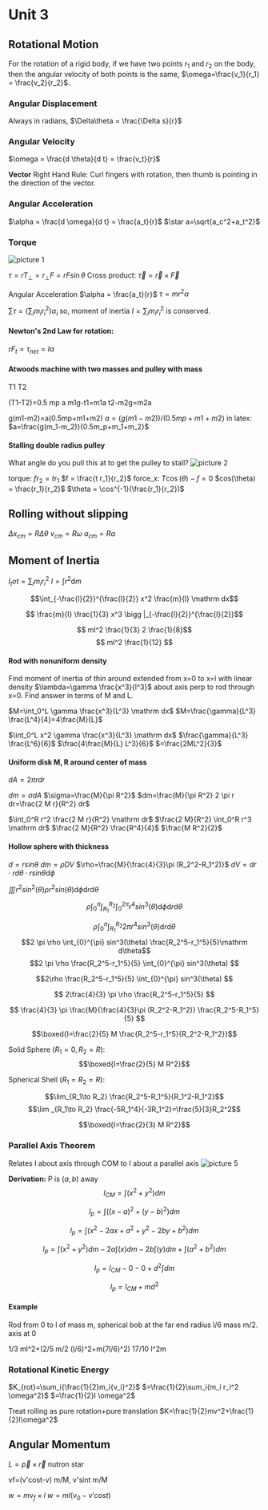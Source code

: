 # Unit 3

## Rotational Motion
For the rotation of a rigid body, if we have two points  $r_1$ and $r_2$ on the body, then the angular velocity of both points is the same, $\omega=\frac{v_1}{r_1} = \frac{v_2}{r_2}$.

### Angular Displacement
Always in radians, $\Delta\theta = \frac{\Delta s}{r}$

### Angular Velocity
$\omega = \frac{d \theta}{d t} = \frac{v_t}{r}$

**Vector** Right Hand Rule: Curl fingers with rotation, then thumb is pointing in the direction of the vector.

### Angular Acceleration
$\alpha = \frac{d \omega}{d t} = \frac{a_t}{r}$
$\star a=\sqrt{a_c^2+a_t^2}$

### Torque

![picture 1](https://i.imgur.com/0sUdWr7.png)  

$\tau =r T_\perp=r_\perp F=rF\sin\theta$
Cross product:
$\vec \tau =\vec r \times \vec F$

Angular Acceleration $\alpha = \frac{a_t}{r}$
$\tau=m r^2 \alpha$

$\sum \tau=(\sum_i m_i r_i^2) \alpha_i$
so, moment of inertia $I=\sum_i m_i r_i^2$ is conserved.

#### Newton's 2nd Law for rotation: 
$rF_t=\tau_{net}=I\alpha$


#### Atwoods machine with two masses and pulley with mass 
T1 T2

(T1-T2)=0.5 mp  a
m1g-t1=m1a
t2-m2g=m2a

g(m1-m2)=a(0.5mp+m1+m2)
$a=(g(m1-m2))/(0.5mp+m1+m2)$
in latex:
$a=\frac{g(m_1-m_2)}{0.5m_p+m_1+m_2}$

#### Stalling double radius pulley
What angle do you pull this at to get the pulley to stall?
![picture 2](https://i.imgur.com/vTZHiRY.png)  


torque: $f r_2 = t r_1$
$f = \frac{t r_1}{r_2}$
force_x: $T \cos(\theta) - f = 0$
$cos(\theta) = \frac{r_1}{r_2}$
$\theta = \cos^{-1}(\frac{r_1}{r_2})$

## Rolling without slipping
$\Delta x_{cm}= R \Delta \theta$
$v_{cm}= R \omega$
$a_{cm}= R \alpha$

## Moment of Inertia

$I_tot=\sum_i m_i r_i^2$
$I=\int r^2 \mathrm dm$

$$\int_{-\frac{l}{2}}^{\frac{l}{2}} x^2 \frac{m}{l} \mathrm dx$$

$$ \frac{m}{l} \frac{1}{3} x^3 \bigg |_{-\frac{l}{2}}^{\frac{l}{2}}$$

$$ ml^2 \frac{1}{3} 2 \frac{1}{8}$$
$$ ml^2 \frac{1}{12} $$

#### Rod with nonuniform density

Find moment of inertia of thin around extended from x=0 to x=l with linear density $\lambda=\gamma \frac{x^3}{l^3}$ about axis perp to rod through x=0. Find answer in terms of M and L.

$M=\int_0^L \gamma \frac{x^3}{L^3} \mathrm dx$
$M=\frac{\gamma}{L^3} \frac{L^4}{4}=4\frac{M}{L}$

$\int_0^L x^2 \gamma \frac{x^3}{L^3} \mathrm dx$
$\frac{\gamma}{L^3} \frac{L^6}{6}$
$\frac{4\frac{M}{L} L^3}{6}$
$=\frac{2ML^2}{3}$

#### Uniform disk M, R around center of mass
$dA=2\pi r dr$

$dm=\sigma dA$
$\sigma=\frac{M}{\pi R^2}$
$dm=\frac{M}{\pi R^2} 2 \pi r dr=\frac{2 M r}{R^2} dr$

$\int_0^R r^2 \frac{2 M r}{R^2} \mathrm dr$
$\frac{2 M}{R^2} \int_0^R r^3 \mathrm dr$
$\frac{2 M}{R^2} \frac{R^4}{4}$
$\frac{M R^2}{2}$

#### Hollow sphere with thickness
$d=r sin\theta$
$dm=\rho DV$
$\rho=\frac{M}{\frac{4}{3}\pi (R_2^2-R_1^2)}$
$dV=dr \cdot rd\theta \cdot rsin\theta d\phi$

$\iiint r^2 sin^2(\theta) \rho r^2 sin(\theta) \mathrm d\phi \mathrm dr \mathrm d\theta$

$$\rho \int_{0}^{\pi} \int_{R_1}^{R_2} \int_0^{2\pi} r^4 sin^3(\theta) \mathrm d\phi \mathrm dr \mathrm d\theta$$


$$\rho \int_{0}^{\pi} \int_{R_1}^{R_2} 2\pi r^4 sin^3(\theta)  \mathrm dr \mathrm d\theta$$
$$2 \pi \rho \int_{0}^{\pi}  sin^3(\theta) \frac{R_2^5-r_1^5}{5}\mathrm d\theta$$
$$2 \pi \rho  \frac{R_2^5-r_1^5}{5} \int_{0}^{\pi}  sin^3(\theta) $$

$$2\rho \frac{R_2^5-r_1^5}{5} \int_{0}^{\pi}  sin^3(\theta) $$

$$ 2\frac{4}{3} \pi \rho \frac{R_2^5-r_1^5}{5} $$

$$ \frac{4}{3} \pi \frac{M}{\frac{4}{3}\pi (R_2^2-R_1^2)} \frac{R_2^5-R_1^5}{5} $$

$$\boxed{I=\frac{2}{5} M \frac{R_2^5-r_1^5}{R_2^2-R_1^2}}$$

Solid Sphere $(R_1=0, R_2=R)$:
$$\boxed{I=\frac{2}{5} M R^2}$$

Spherical Shell $(R_1=R_2=R)$:

$$\lim_{R_1\to R_2} \frac{R_2^5-R_1^5}{R_1^2-R_1^2}$$
$$\lim _{R_1\to R_2} \frac{-5R_1^4}{-3R_1^2}=\frac{5}{3}R_2^2$$

$$\boxed{I=\frac{2}{3} M R^2}$$

### Parallel Axis Theorem

Relates I about axis through COM to I about a parallel axis
![picture 5](https://i.imgur.com/n4AFmDS.png)  

**Derivation:**
P is $(a,b)$ away
$$I_{CM}=\int(x^2+y^2)dm$$

$$I_p=\int((x-a)^2+(y-b)^2) dm$$

$$I_p=\int(x^2-2ax+a^2+y^2-2by+b^2) dm$$

$$I_p=\int(x^2+y^2) dm-2a \int(x) dm-2b\int(y) dm + \int (a^2+b^2) dm$$

$$I_p=I_{CM}-0-0+d^2 \int dm$$

$$I_p=I_{CM}+md^2$$

#### Example
Rod from 0 to l of mass m, spherical bob at the far end radius l/6 mass m/2. axis at 0

1/3 ml^2+(2/5 m/2 (l/6)^2+m(7l/6)^2)
17/10 l^2m

### Rotational Kinetic Energy
$K_{rot}=\sum_i{\frac{1}{2}m_i{v_i}^2}$
$=\frac{1}{2}\sum_i{m_i r_i^2 \omega^2}$
$=\frac{1}{2}I \omega^2$

Treat rolling as pure rotation+pure translation
$K=\frac{1}{2}mv^2+\frac{1}{2}I\omega^2$

## Angular Momentum

$L=\vec{p} \times \vec{r}$
nutron star

vf=(v'cost-v) m/M, v'sint m/M




$w= m v_f \times l$
$w=m l (v_0-v' cos t)$ 